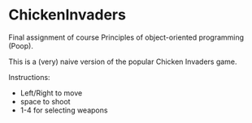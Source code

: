 # ChickenInvaders
Final assignment of course Principles of object-oriented programming (Poop).

This is a (very) naive version of the popular Chicken Invaders game.

Instructions:
* Left/Right to move
* space to shoot
* 1-4 for selecting weapons
